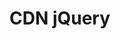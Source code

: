 # CDN jQuery
 <script src="https://ajax.googleapis.com/ajax/libs/jquery/3.7.1/jquery.min.js"></script>
